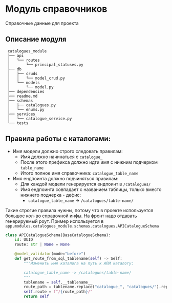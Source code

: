 # Модуль справочников
Справочные данные для проекта

## Описание модуля
```
 catalogues_module
 ├── api
 │   └── routes
 │       └── principal_statuses.py
 ├── db
 │   ├── cruds
 │   │   └── model_crud.py
 │   └── models
 │       └── model.py
 ├── dependencies
 ├── readme.md
 ├── schemas
 │   ├── catalogues.py
 │   └── enums.py
 ├── services
 │   └── catalogue_service.py
 └── tests
```
## Правила работы с каталогами:
- Имя модели должно строго следовать правилам:
    - Имя должно начинаться с `catalogue_`
    - После этого префикса должно идти имя с нижним подчерком `table_name`
    - Итого полное имя справочника: `catalogue_table_name`
- Имя ендпоинта должно подчиняться правилам:
    - Для каждой модели генерируется ендпоинт в `/catalogues/`
    - Имя ендпоинта совпадает с названием таблицы, только вместо нижнего подчерка - дефис:
        - `catalogue_table_name` -> `/catalogues/table-name/`

Такие строгие правила нужны, потому что в проекте используется большое кол-во справочной инфы. 
На фронт надо отдавать генерируемый роут. Пример используется в `app.modules.catalogues_module.schemas.catalogues.APICatalogueSchema`
```python
class APICatalogueSchema(BaseCatalogueSchema):
    id: UUID
    route: str | None = None

    @model_validator(mode="before")
    def get_route_from_sql_tablename(self) -> Self:
        """Изменить имя каталога на путь к АПИ каталогу:

        catalogue_table_name -> /catalogues/table-name/
        """
        tablename = self.__tablename__
        route_path = tablename.replace("catalogue_", "catalogues/").replace("_", "-")
        self.route = f"/{route_path}/"
        return self
```
